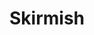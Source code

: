---
layout: video
show_meta: false
title: "Skirmish"
subheadline: "Destiny"
header: no
teaser: "Just another day in the lab."
tags:
    - post format
categories:
    - design
iframe: "<iframe width='970' height='546' src='https://www.youtube.com/embed/rld97UeDm-s' frameborder='0' allowfullscreen></iframe>"
#
# These video settings are totally optional. It's only purpose
# is SEO, so that videos show up in Google hopefully with a 
# thumbnail.
# More › https://developers.google.com/webmasters/videosearch/schema?hl=en&rd=1
#
# embedURL – A URL pointing to a player for the specific video.
# contentURL – A URL pointing to the actual video media file
# thumbnailUrl – A URL pointing to the video thumbnail image file.
#
video:
    embedURL: "https://www.youtube.com/embed/rld97UeDm-s"
    contentURL: "https://www.youtube.com/watch?v=rld97UeDm-s"
    thumbnailUrl: "http://img.youtube.com/vi/WoHxoz_0ykI/maxresdefault.jpg"
---